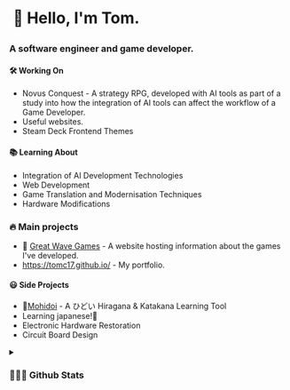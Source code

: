 <h1><p>&nbsp;🌊 Hello, I'm Tom.</p>
<h3 align="left">A software engineer and game developer.</h3>
 
 
  #### 🛠 Working On
  - Novus Conquest - A strategy RPG, developed with AI tools as part of a study into how the integration of AI tools can affect the workflow of a Game Developer.
  - Useful websites.
  - Steam Deck Frontend Themes

  #### 📚 Learning About
  - Integration of AI Development Technologies
  - Web Development
  - Game Translation and Modernisation Techniques
  - Hardware Modifications
 
  ### 🔥 Main projects
 - 🌊 [Great Wave Games](https://great-wave-games.com/) - A website hosting information about the games I've developed.
 - https://tomc17.github.io/ - My portfolio.
 
  #### 😃 Side Projects
  - 🥃[Mohidoi](https://mohidoi.com/) - A ひどい Hiragana & Katakana Learning Tool
  - Learning japanese!🦉
  - Electronic Hardware Restoration
  - Circuit Board Design



<details>	
 <summary><b><h3> 👨🏻‍💻 Github Stats</b></summary>
   <h1><img  height="180em" src="https://github-readme-streak-stats.herokuapp.com/?user=TomC17&theme=tokyonight" alt="TomC17"/></h1>
   <h1><img height="180em" src="https://github-readme-stats.vercel.app/api?username=TomC17&show_icons=true&count_private=true&theme=tokyonight&include_all_commits=true&locale=en" alt="TomC17"/>
     <img height="180em" src="https://github-readme-stats.vercel.app/api/top-langs/?username=TomC17&hide_progress=true&show_icons=true&count_private=true&theme=tokyonight&include_all_commits=true" alt="TomC17"/></h1>
   <h1><img  height="120em" src="https://github-profile-trophy.vercel.app/?username=TomC17&rank=S,SS,SSS,A,B,C&theme=nord" alt="TomC17"/></h1>

</details>
